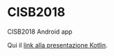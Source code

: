 # CISB2018
CISB2018 Android app

Qui il [link alla presentazione Kotlin](https://github.com/dariopellegrini/CISB2018/raw/master/Kotlin%20presentazione.pdf).
